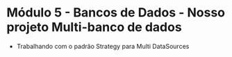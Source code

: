 # Módulo 5 - Bancos de Dados - Nosso projeto Multi-banco de dados

- Trabalhando com o padrão Strategy para Multi DataSources

